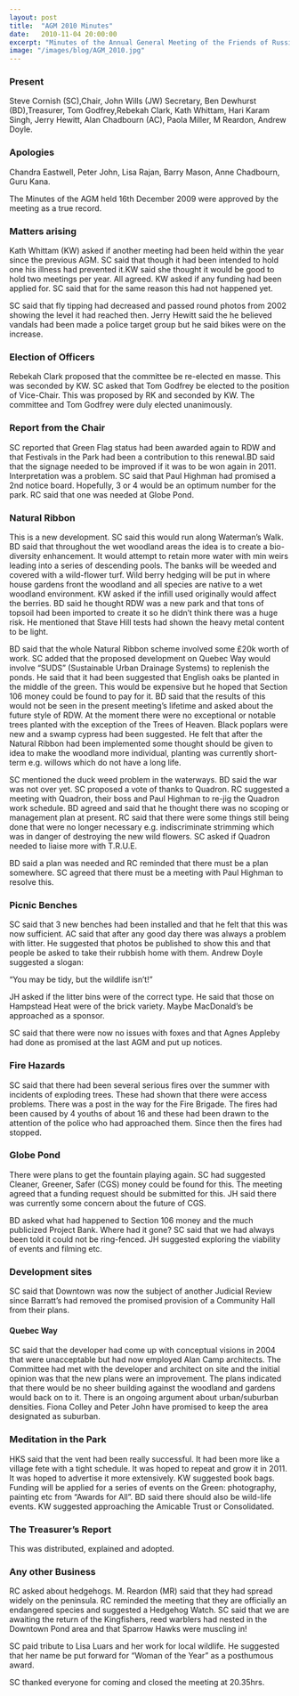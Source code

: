 ```yaml
---
layout: post
title:  "AGM 2010 Minutes"
date:   2010-11-04 20:00:00
excerpt: "Minutes of the Annual General Meeting of the Friends of Russia Dock Woodland Held 4th November, 2010 at 7.00pm"
image: "/images/blog/AGM_2010.jpg"
---
```



### Present

Steve Cornish (SC),Chair, John Wills (JW) Secretary, Ben Dewhurst (BD),Treasurer, Tom Godfrey,Rebekah Clark, Kath Whittam, Hari Karam Singh, Jerry Hewitt, Alan Chadbourn (AC), Paola Miller, M Reardon, Andrew Doyle.

### Apologies

Chandra Eastwell, Peter John, Lisa Rajan, Barry Mason, Anne Chadbourn, Guru Kana.

The Minutes of the AGM held 16th December 2009 were approved by the meeting as a true record. 

### Matters arising

Kath Whittam (KW) asked if another meeting had been held within the year since the previous AGM. SC said that though it had been intended to hold one his illness had prevented it.KW said she thought it would be good to hold two meetings per year. All agreed. KW asked if any funding had been applied for. SC said that for the same reason this had not happened yet.

SC said that fly tipping had decreased and passed round photos from 2002 showing the level it had reached then. Jerry Hewitt said the he believed vandals had been made a police target group but he said bikes were on the increase.

### Election of Officers

Rebekah Clark proposed that the committee be re-elected en masse. This was seconded by KW. SC asked that Tom Godfrey be elected to the position of Vice-Chair. This was proposed by RK and seconded by KW. The committee and Tom Godfrey were duly elected unanimously.

### Report from the Chair

SC reported that Green Flag status had been awarded again to RDW and that Festivals in the Park had been a contribution to this renewal.BD said that the signage needed to be improved if it was to be won again in 2011. Interpretation was a problem. SC said that Paul Highman had promised a 2nd notice board. Hopefully, 3 or 4 would be an optimum number for the park. RC said that one was needed at Globe Pond.

### Natural Ribbon

This is a new development. SC said this would run along Waterman’s Walk. BD said that throughout the wet woodland areas the idea is to create a bio-diversity enhancement. It would attempt to retain more water with min weirs leading into a series of descending pools. The banks will be weeded and covered with a wild-flower turf. Wild berry hedging will be put in where house gardens front the woodland and all species are native to a wet woodland environment. KW asked if the infill used originally would affect the berries. BD said he thought RDW was a new park and that tons of topsoil had been imported to create it so he didn’t think there was a huge risk. He mentioned that Stave Hill tests had shown the heavy metal content to be light.

BD said that the whole Natural Ribbon scheme involved some £20k worth of work. SC added that the proposed development on Quebec Way would involve “SUDS” (Sustainable Urban Drainage Systems) to replenish the ponds.  He said that it had been suggested that English oaks be planted in the middle of the green. This would be expensive but he hoped that Section 106 money could be found to pay for it. BD said that the results of this would not be seen in the present meeting’s lifetime and asked about the future style of RDW. At the moment there were no exceptional or notable trees planted with the exception of the Trees of Heaven. Black poplars were new and a swamp cypress had been suggested. He felt that after the Natural Ribbon had been implemented some thought should be given to idea to make the woodland  more individual, planting was currently short-term e.g. willows which do not have a long life. 

SC mentioned the duck weed problem in the waterways. BD said the war was not over yet. SC proposed a vote of thanks to Quadron. RC suggested a meeting with Quadron, their boss and Paul Highman to re-jig the Quadron work schedule. BD agreed and said that he thought there was no scoping or management plan at present. RC said that there were some things still being done that were no longer necessary e.g.  indiscriminate strimming which was in danger of destroying the new wild flowers. SC asked if Quadron needed to liaise more with T.R.U.E. 

BD said a plan was needed and RC reminded that there must be a plan somewhere. SC agreed that there must be a meeting with Paul Highman to resolve this.

### Picnic Benches

SC said that 3 new benches had been installed and that he felt that this was now sufficient. AC said that after any good day there was always a problem with litter. He suggested that photos be published to show this and that people be asked to take their rubbish home with them. Andrew Doyle suggested a slogan:

“You may be tidy, but the wildlife isn’t!” 

 JH asked if the litter bins were of the correct type. He said that those on Hampstead Heat were of the brick variety. Maybe MacDonald’s be approached as a sponsor.

SC said that there were now no issues with foxes and that Agnes Appleby had done as promised at the last AGM and put up notices.

### Fire Hazards

SC said that there had been several serious fires over the summer with incidents of exploding trees. These had shown that there were access problems. There was a post in the way for the Fire Brigade. The fires had been caused by 4 youths of about 16 and these had been drawn to the attention of the police who had approached them. Since then the fires had stopped.

### Globe Pond

There were plans to get the fountain playing again. SC had suggested Cleaner, Greener, Safer (CGS) money could be found for this. The meeting agreed that a funding request should be submitted for this. JH said there was currently some concern about the future of CGS.

BD asked what had happened to Section 106 money and the much publicized Project Bank. Where had it gone? SC said that we had always been told it could not be ring-fenced. JH suggested exploring the viability of events and filming etc.

### Development sites

SC said that Downtown was now the subject of another Judicial Review since Barratt’s had removed the promised provision of a Community Hall from their plans.

#### Quebec Way 

SC said that the developer had come up with conceptual visions in 2004 that were unacceptable but had now employed Alan Camp architects. The Committee had met with the developer and architect on site and the initial opinion was that the new plans were an improvement. The plans indicated that there would be no sheer building against the woodland and gardens would back on to it. There is an ongoing argument about urban/suburban densities. Fiona Colley and Peter John have promised to keep the area designated as suburban.

### Meditation in the Park

HKS said that the vent had been really successful. It had been more like a village fete with a tight schedule. It was hoped to repeat and grow it in 2011. It was hoped to advertise it more extensively. KW suggested book bags. Funding will be applied for a series of events on the Green: photography, painting etc from “Awards for All”. BD said there should also be wild-life events. KW suggested approaching the Amicable Trust or Consolidated.

### The Treasurer’s Report

This was distributed, explained and adopted.
 
### Any other Business 

RC asked about hedgehogs. M. Reardon (MR) said that they had spread widely on the peninsula. RC reminded the meeting that they are officially an endangered species and suggested a Hedgehog Watch. SC said that we are awaiting the return of the Kingfishers, reed warblers had nested in the Downtown Pond area and that Sparrow Hawks were muscling in!

SC paid tribute to Lisa Luars and her work for local wildlife. He suggested that her name be put forward for “Woman of the Year” as a posthumous award.

SC thanked everyone for coming and closed the meeting at 20.35hrs.
